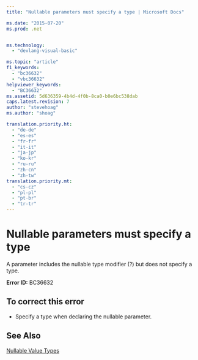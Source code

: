 ```yaml
---
title: "Nullable parameters must specify a type | Microsoft Docs"

ms.date: "2015-07-20"
ms.prod: .net


ms.technology: 
  - "devlang-visual-basic"

ms.topic: "article"
f1_keywords: 
  - "bc36632"
  - "vbc36632"
helpviewer_keywords: 
  - "BC36632"
ms.assetid: 5d636359-4b4d-4f0b-8ca0-b0e6bc538dab
caps.latest.revision: 7
author: "stevehoag"
ms.author: "shoag"

translation.priority.ht: 
  - "de-de"
  - "es-es"
  - "fr-fr"
  - "it-it"
  - "ja-jp"
  - "ko-kr"
  - "ru-ru"
  - "zh-cn"
  - "zh-tw"
translation.priority.mt: 
  - "cs-cz"
  - "pl-pl"
  - "pt-br"
  - "tr-tr"
---
```

# Nullable parameters must specify a type
A parameter includes the nullable type modifier (?) but does not specify a type.  
  
 **Error ID:** BC36632  
  
## To correct this error  
  
-   Specify a type when declaring the nullable parameter.  
  
## See Also  
 [Nullable Value Types](../../visual-basic/programming-guide/language-features/data-types/nullable-value-types.md)
